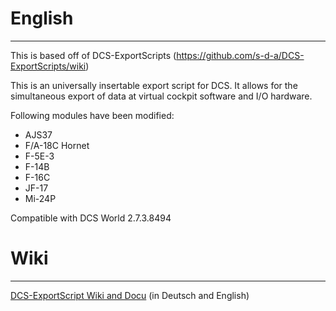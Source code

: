 # English
---

This is based off of DCS-ExportScripts (https://github.com/s-d-a/DCS-ExportScripts/wiki)

This is an universally insertable export script for DCS. It allows for the simultaneous export of data at virtual cockpit software and I/O hardware.

Following modules have been modified:
- AJS37
- F/A-18C Hornet
- F-5E-3
- F-14B
- F-16C
- JF-17
- Mi-24P

Compatible with DCS World 2.7.3.8494

# Wiki
---
[DCS-ExportScript Wiki and Docu](https://github.com/s-d-a/DCS-ExportScripts/wiki) (in Deutsch and English)
